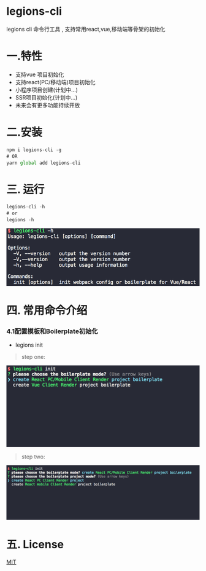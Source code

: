 # legions-cli

legions cli 命令行工具 , 支持常用react,vue,移动端等骨架的初始化

# 一.特性
- 支持vue 项目初始化
- 支持react(PC/移动端)项目初始化
- 小程序项目创建(计划中...)
- SSR项目初始化(计划中...)
- 未来会有更多功能持续开放

# 二.安装

```js
npm i legions-cli -g
# OR
yarn global add legions-cli
```

# 三. 运行

```js
legions-cli -h
# or
legions -h
```
![](./doc/legion-cli-20181105-162330@2x.png)

# 四. 常用命令介绍

### 4.1配置模板和Boilerplate初始化

- legions init

> step one:

![](./doc/legions-cli-20181105-162634@2x.png)

> step two:

![](./doc/legions-cli-20181105-162739@2x.png)

# 五. License
[MIT](LICENSE)






